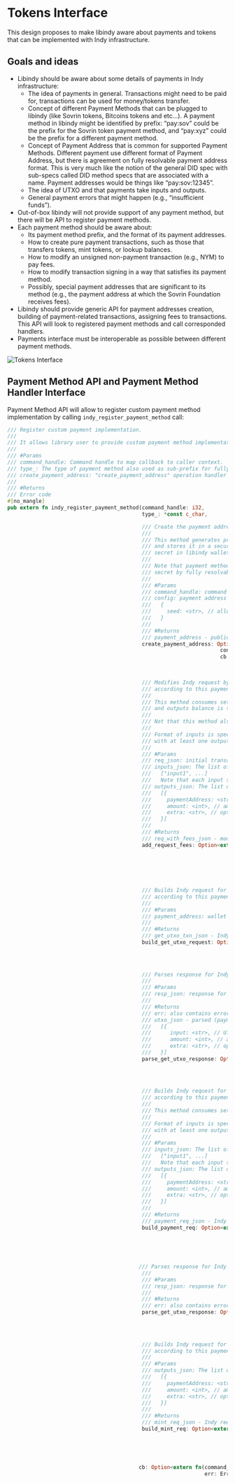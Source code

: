 # Tokens Interface

This design proposes to make libindy aware about payments and tokens that can be implemented with Indy infrastructure.

## Goals and ideas

* Libindy should be aware about some details of payments in Indy infrastructure:
  * The idea of payments in general. Transactions might need to be paid for, transactions
    can be used for money/tokens transfer.
  * Concept of different Payment Methods that can be plugged to libindy
    (like Sovrin tokens, Bitcoins tokens and etc...). A payment method in libindy might be
    identified by prefix: “pay:sov” could be the prefix for the Sovrin token payment method,
    and “pay:xyz” could be the prefix for a different payment method.
  * Concept of Payment Address that is common for supported Payment Methods. Different
    payment use different format of Payment Address, but there is agreement on fully resolvable
    payment address format.  This is very much like the notion of the general DID spec with
    sub-specs called DID method specs that are associated with a name.
    Payment addresses would be things like “pay:sov:12345”.
  * The idea of UTXO and that payments take inputs and outputs.
  * General payment errors that might happen (e.g., “insufficient funds”).
* Out-of-box libindy will not provide support of any payment method, but there will be
  API to register payment methods.
* Each payment method should be aware about:
  * Its payment method prefix, and the format of its payment addresses.
  * How to create pure payment transactions, such as those that transfers tokens, mint tokens,
    or lookup balances.
  * How to modify an unsigned non-payment transaction (e.g., NYM) to pay fees.
  * How to modify transaction signing in a way that satisfies its payment method.
  * Possibly, special payment addresses that are significant to its method
    (e.g., the payment address at which the Sovrin Foundation receives fees).
* Libindy should provide generic API for payment addresses creation, building of payment-related transactions,
  assigning fees to transactions. This API will look to registered payment methods and call corresponded
  handlers.
* Payments interface must be interoperable as possible between different payment methods.

![Tokens Interface](./tokens-interface.svg)

## Payment Method API and Payment Method Handler Interface

Payment Method API will allow to register custom payment method implementation
by calling ```indy_register_payment_method``` call:

```Rust
/// Register custom payment implementation.
///
/// It allows library user to provide custom payment method implementation as set of handlers.
///
/// #Params
/// command_handle: Command handle to map callback to caller context.
/// type_: The type of payment method also used as sub-prefix for fully resolvable payment address format ("sov" - for example)
/// create_payment_address: "create_payment_address" operation handler
///
/// #Returns
/// Error code
#[no_mangle]
pub extern fn indy_register_payment_method(command_handle: i32,
                                           type_: *const c_char,

                                           /// Create the payment address for this payment method.
                                           ///
                                           /// This method generates private part of payment address
                                           /// and stores it in a secure place. Ideally it should be
                                           /// secret in libindy wallet (see crypto module).
                                           ///
                                           /// Note that payment method should be able to resolve this
                                           /// secret by fully resolvable payment address format.
                                           ///
                                           /// #Params
                                           /// command_handle: command handle to map callback to context
                                           /// config: payment address config as json:
                                           ///   {
                                           ///     seed: <str>, // allows deterministic creation of payment address
                                           ///   }
                                           ///
                                           /// #Returns
                                           /// payment_address - public identifier of payment address in fully resolvable payment address format
                                           create_payment_address: Option<extern fn(command_handle: i32,
                                                                    config: *const c_char,
                                                                    cb: Option<extern fn(command_handle_: i32,
                                                                                         err: ErrorCode,
                                                                                         payment_address: *const c_char)>) -> ErrorCode>,

                                           /// Modifies Indy request by adding information how to pay fees for this transaction
                                           /// according to this payment method.
                                           ///
                                           /// This method consumes set of UTXO inputs and outputs. The difference between inputs balance
                                           /// and outputs balance is the fee for this transaction.
                                           ///
                                           /// Not that this method also produces correct fee signatures.
                                           ///
                                           /// Format of inputs is specific for payment method. Usually it should reference payment transaction
                                           /// with at least one output that corresponds to payment address that user owns.
                                           ///
                                           /// #Params
                                           /// req_json: initial transaction request as json
                                           /// inputs_json: The list of UTXO inputs as json array:
                                           ///   ["input1", ...]
                                           ///   Note that each input should reference paymentAddress
                                           /// outputs_json: The list of UTXO outputs as json array:
                                           ///   [{
                                           ///     paymentAddress: <str>, // payment address used as output
                                           ///     amount: <int>, // amount of tokens to transfer to this payment address
                                           ///     extra: <str>, // optional data
                                           ///   }]
                                           ///
                                           /// #Returns
                                           /// req_with_fees_json - modified Indy request with added fees info
                                           add_request_fees: Option<extern fn(req_json: *const c_char,
                                                                              inputs_json: *const c_char,
                                                                              outputs_json: *const c_char,
                                                                              cb: Option<extern fn(command_handle_: i32,
                                                                                         err: ErrorCode,
                                                                                         req_with_fees_json: *const c_char)>) -> ErrorCode>,

                                           /// Builds Indy request for getting UTXO list for payment address
                                           /// according to this payment method.
                                           ///
                                           /// #Params
                                           /// payment_address: wallet storage name (the same as wallet name)
                                           ///
                                           /// #Returns
                                           /// get_utxo_txn_json - Indy request for getting UTXO list for payment address
                                           build_get_utxo_request: Option<extern fn(payment_address: *const c_char,
                                                                                    cb: Option<extern fn(command_handle_: i32,
                                                                                                         err: ErrorCode,
                                                                                                         get_utxo_txn_json: *const c_char)>) -> ErrorCode>,

                                           /// Parses response for Indy request for getting UTXO list.
                                           ///
                                           /// #Params
                                           /// resp_json: response for Indy request for getting UTXO list
                                           ///
                                           /// #Returns
                                           /// err: also contains error codes related to payments
                                           /// utxo_json - parsed (payment method and node version agnostic) utxo info as json:
                                           ///   [{
                                           ///      input: <str>, // UTXO input
                                           ///      amount: <int>, // amount of tokens in this input
                                           ///      extra: <str>, // optional data from payment transaction
                                           ///   }]
                                           parse_get_utxo_response: Option<extern fn(payment_address: *const c_char,
                                                                                     cb: Option<extern fn(command_handle_: i32,
                                                                                                          err: ErrorCode,
                                                                                                          utxo_json: *const c_char)>) -> ErrorCode>,

                                           /// Builds Indy request for doing tokens payment
                                           /// according to this payment method.
                                           ///
                                           /// This method consumes set of UTXO inputs and outputs.
                                           ///
                                           /// Format of inputs is specific for payment method. Usually it should reference payment transaction
                                           /// with at least one output that corresponds to payment address that user owns.
                                           ///
                                           /// #Params
                                           /// inputs_json: The list of UTXO inputs as json array:
                                           ///   ["input1", ...]
                                           ///   Note that each input should reference paymentAddress
                                           /// outputs_json: The list of UTXO outputs as json array:
                                           ///   [{
                                           ///     paymentAddress: <str>, // payment address used as output
                                           ///     amount: <int>, // amount of tokens to transfer to this payment address
                                           ///     extra: <str>, // optional data
                                           ///   }]
                                           ///
                                           /// #Returns
                                           /// payment_req_json - Indy request for doing tokens payment
                                           build_payment_req: Option<extern fn(req_json: *const c_char,
                                                                               inputs_json: *const c_char,
                                                                               outputs_json: *const c_char,
                                                                               cb: Option<extern fn(command_handle_: i32,
                                                                                                    err: ErrorCode,
                                                                                                    payment_req_json: *const c_char)>) -> ErrorCode>,
                                          /// Parses response for Indy request for doing tokens payment.
                                           ///
                                           /// #Params
                                           /// resp_json: response for Indy request for doing tokens payment
                                           ///
                                           /// #Returns
                                           /// err: also contains error codes related to payments
                                           parse_get_utxo_response: Option<extern fn(payment_address: *const c_char,
                                                                                     cb: Option<extern fn(command_handle_: i32,
                                                                                                          err: ErrorCode,
                                                                                                          utxo_json: *const c_char)>) -> ErrorCode>,

                                           /// Builds Indy request for doing tokens minting
                                           /// according to this payment method.
                                           ///
                                           /// #Params
                                           /// outputs_json: The list of UTXO outputs as json array:
                                           ///   [{
                                           ///     paymentAddress: <str>, // payment address used as output
                                           ///     amount: <int>, // amount of tokens to transfer to this payment address
                                           ///     extra: <str>, // optional data
                                           ///   }]
                                           ///
                                           /// #Returns
                                           /// mint_req_json - Indy request for doing tokens minting
                                           build_mint_req: Option<extern fn(req_json: *const c_char,
                                                                            outputs_json: *const c_char,
                                                                            cb: Option<extern fn(command_handle_: i32,
                                                                                                 err: ErrorCode,
                                                                                                 mint_req_json: *const c_char)>) -> ErrorCode>,

                                          cb: Option<extern fn(command_handle_: i32,
                                                               err: ErrorCode)>) -> ErrorCode